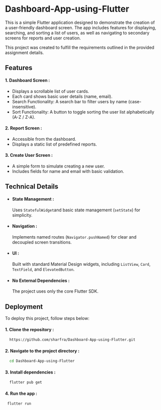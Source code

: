 # Dashboard-App-using-Flutter
This is a simple Flutter application designed to demonstrate the creation of a user-friendly dashboard screen. The app includes features for displaying, searching, and sorting a list of users, as well as navigating to secondary screens for reports and user creation.

This project was created to fulfill the requirements outlined in the provided assignment details.



## Features
#### 1. Dashboard Screen :
- Displays a scrollable list of user cards.
- Each card shows basic user details (name, email).
- Search Functionality: A search bar to filter users by name (case-insensitive).
- Sort Functionality: A button to toggle sorting the user list alphabetically (A-Z / Z-A).
#### 2. Report Screen :
- Accessible from the dashboard.
- Displays a static list of predefined reports.
#### 3. Create User Screen :
- A simple form to simulate creating a new user.
- Includes fields for name and email with basic validation.


## Technical Details
- #### State Management : 
   Uses  `StatefulWidget`and basic state management (`setState`) for simplicity.
- #### Navigation : 
   Implements named routes (`Navigator.pushNamed`) for clear and decoupled screen transitions.
- #### UI : 
  Built with standard Material Design widgets, including `ListView`, `Card`, `TextField`, and `ElevatedButton`.
- #### No External Dependencies :
  The project uses only the core Flutter SDK.


## Deployment
To deploy this project, follow steps below:
#### 1. Clone the repository :
```bash
  https://github.com/sharfra/Dashboard-App-using-Flutter.git
```
#### 2. Navigate to the project directory :
```bash
  cd Dashboard-App-using-Flutter
```
#### 3. Install dependencies :
```bash
  flutter pub get
```
#### 4. Run the app :
```bash
 flutter run
```
